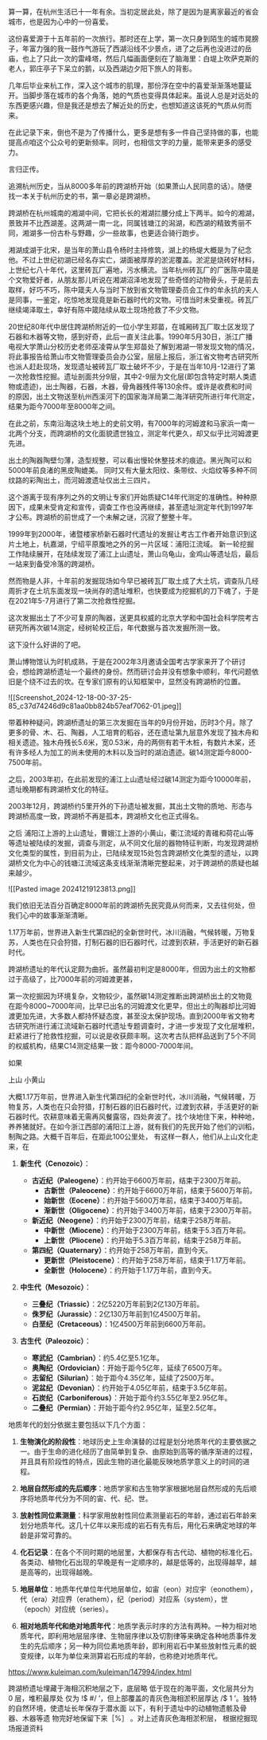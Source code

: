 
算一算，在杭州生活已十一年有余。当初定居此处，除了是因为是离家最近的省会城市，也是因为心中的一份喜爱。

这份喜爱源于十五年前的一次旅行。那时还在上学，第一次只身到陌生的城市晃膀子，年富力强的我一鼓作气游玩了西湖沿线不少景点，进了之后再也没进过的岳庙，也上了只此一次的雷峰塔，然后几幅画面便刻在了脑海里：白堤上吹萨克斯的老人，郭庄亭子下呆立的鹅，以及西湖边夕阳下旅人的背影。

几年后毕业来杭工作，深入这个城市的肌理，那份浮在空中的喜爱渐渐落地蔓延开。当脚步落在城市的各个角落，她的气质也变得具体起来。虽说人总是对远处的东西更感兴趣，但是我还是想去了解近处的历史，也想知道这该死的气质从何而来。

在此记录下来，倒也不是为了传播什么，更多是想有多一件自己坚持做的事，也能提高点咱这个公众号的更新频率。同时，也相信文字的力量，能带来更多的感受力。

言归正传。

追溯杭州历史，当从8000多年前的跨湖桥开始（如果萧山人民同意的话）。随便找一本关于杭州历史的书，第一章必是跨湖桥。

跨湖桥在杭州城南的湘湖中间，它把长长的湘湖拦腰分成上下两半。如今的湘湖，景致并不比西湖差。这两湖一南一北，同属钱塘江的潟湖，和西湖的精致秀丽不同，湘湖多一份古朴与野趣，少一些故事，也更适合骑行跑步。

湘湖成湖于北宋，是当年的萧山县令杨时主持修筑，湖上的杨堤大概是为了纪念他。不过上世纪初湖已经名存实亡，湖面被厚厚的淤泥覆盖。淤泥是烧砖好材料，上世纪七八十年代，这里砖瓦厂遍地，污水横流。当年杭州砖瓦厂的厂医陈中箴是个文物爱好者，从朋友那儿听说在湘湖沼泽地发现了些奇怪的动物骨头，于是前去取样，好巧不巧，陈中箴夫人与当时下放到省文物管理委员会工作的牟永抗的夫人是同事，一鉴定，吃惊地发现竟是新石器时代的文物。可惜当时未受重视。砖瓦厂继续竭泽取土，幸好有陈中箴陆续从取土现场抢救了不少文物。


20世纪80年代中居住跨湖桥附近的一位小学生郑苗，在城厢砖瓦厂取土区发现了石器和木器等文物，感到好奇，此后一直关注此事。1990年5月30日，浙江广播电视大学萧山分校历史老师巫凌霄从学生郑苗处了解到湘湖一带发现文物的情况，将此事报告给萧山市文物管理委员会办公室，层层上报后，浙江省文物考古研究所也派人赶赴现场，发现遗址被砖瓦厂取土破坏不少，于是在当年10月-12进行了第一次抢救性挖掘。遗址剖面共分9层，其中2-9层为文化层(即包含特定时期人类遗物或遗迹)，出土陶器，石器，木器，骨角器残件等130余件。或许是收费和时间的原因，出土文物送至杭州西溪河下的国家海洋局第二海洋研究所进行年代测定，结果为距今7000年至8000年之间。

在此之前，东南沿海这块土地上的史前文明，有7000年的河姆渡和马家浜一南一北两个分支，而跨湖桥的文化面貌遗世独立，测定年代更久，却又似乎比河姆渡更先进。

出土的陶器陶壁匀薄，造型规整，可以看出慢轮休整技术的痕迹。黑光陶可以和5000年前良渚的黑皮陶媲美。
同时又有大量太阳纹、条带纹、火焰纹等多种不同纹路的彩陶出土，而河姆渡遗址仅出土三四片。

这个游离于现有序列之外的文明让专家们开始质疑C14年代测定的准确性。种种原因下，成果未受肯定和宣传，调查工作也没再继续，甚至遗址测定年代到1997年才公布。跨湖桥的前世成了一个未解之谜，沉寂了整整十年。


1999年到2000年，诸暨楼家桥新石器时代遗址的发掘让考古工作者开始意识到这片土地上，杭嘉湖，宁绍平原腹地之外的另一片区域：浦阳江流域。
新一轮挖掘工作陆续展开，在陆续发现了浦江上山遗址，萧山乌龟山，金鸡山等遗址后，最后一站来到备受冷落的跨湖桥。

然而物是人非，十年前的发掘现场如今早已被砖瓦厂取土成了大土坑，调查队几经周折才在土坑东面发现一块尚存的遗址堆积，也快要成为挖掘机的刀下魂了，于是在2021年5-7月进行了第二次抢救性挖掘。

这次发掘出土了不少可复原的陶器，送更具权威的北京大学和中国社会科学院考古研究所再次碳14测定，经树轮校正后，年代数据与首次发掘所测一致。

这下没什么好讲的了吧。

萧山博物馆认为时机成熟，于是在2002年3月邀请全国考古学家来开了个研讨会，想给跨湖桥遗址一个最终的身份。然而研讨会并没有想象中顺利，年代问题依旧是个绕不过去的坎。在专家们原有的认知框架中，显然没有跨湖桥的位置。

![[Screenshot_2024-12-18-00-37-25-85_c37d74246d9c81aa0bb824b57eaf7062-01.jpeg]]

带着种种疑问，跨湖桥遗址的第三次发掘在当年的9月份开始，历时3个月。除了更多的骨、木、石、陶器，人工培育的稻谷，还在遗址第九层意外发现了独木舟和相关遗迹。独木舟残长5.6米，宽0.53米，舟的两侧有若干木桩，有数片木桨，还有许多经人为加工的尚未使用的木料以及当时的湖泊遗迹。碳14测定距今8000-7500年前。

之后，2003年初，在此前发现的浦江上山遗址经过碳14测定为距今10000年前，遗址晚期都有跨湖桥文化的特征。

2003年12月，跨湖桥约5里开外的下孙遗址被发掘，其出土文物的质地、形态与跨湖桥高度一致，跨湖桥不再是孤本，跨湖桥文化也正式得名。

之后  浦阳江上游的上山遗址，曹娥江上游的小黄山，衢江流域的青碓和荷花山等等遗址被陆续的发掘，调查与测定，从不同文化层的器物特征判断，均发现跨湖桥文化类型的属性，到目前为止，已陆续发现15处包含跨湖桥文化类型的遗址，以跨湖桥文化为中心的钱塘江流域这条支线渐渐清晰完整起来，对于跨湖桥的质疑也越来越少。

![[Pasted image 20241219123813.png]]

我们依旧无法百分百确定8000年前的跨湖桥先民究竟从何而来，又去往何处，但我们心中的故事渐渐清晰。


1.17万年前，世界进入新生代第四纪的全新世时代，冰川消融，气候转暖，万物复苏，人类也在只会狩猎，打制石器的旧石器时代，过渡到农耕，手活更好的新石器时代。



跨湖桥遗址的年代认定颇为曲折。虽然最初判定是8000年，但因为出土的文物都过于高级了，比7000年前的河姆渡更甚，

第一次挖掘因为环境复杂，文物较少，虽然碳14测定推断出跨湖桥出土的文物竟在距今8000~7000年间，比早已出名的河姆渡文化更早，但出土的陶器却比河姆渡更加先进，大多数人都持怀疑态度，甚至没太保护现场。直到2000年省文物考古研究所进行浦江流域新石器时代遗址专题调查时，才进一步发现了文化层堆积，赶紧进行了抢救性挖掘，可以说是收获颇丰啊。这次考古队把样品送到了5个不同的权威机构，结果C14测定结果一致：距今8000-7000年间。






如果

上山 小黄山

大概1.17万年前，世界进入新生代第四纪的全新世时代，冰川消融，气候转暖，万物复苏，人类也在只会狩猎，打制石器的旧石器时代，过渡到农耕，手活更好的新石器时代。农耕意味着无需再风餐露宿，四处奔波了。找个块地住下来，种种地，养养猪就好。在如今浙江西部的浦阳江上游，就有我们的先民开始了他们的训稻，制陶之路。大概千百年后，在距此100公里处，
有这样一群人，他们从上山文化走来，在

1. **新生代（Cenozoic）**：
    
    - **古近纪（Paleogene）**：约开始于6600万年前，结束于2300万年前。
        - **古新世（Paleocene）**：约开始于6600万年前，结束于5600万年前。
        - **始新世（Eocene）**：约开始于5600万年前，结束于3400万年前。
        - **渐新世（Oligocene）**：约开始于3400万年前，结束于2300万年前。
    - **新近纪（Neogene）**：约开始于2300万年前，结束于258万年前。
        - **中新世（Miocene）**：约开始于2300万年前，结束于5.3百万年前。
        - **上新世（Pliocene）**：约开始于5.3百万年前，结束于258万年前。
    - **第四纪（Quaternary）**：约开始于258万年前，直到今天。
        - **更新世（Pleistocene）**：约开始于258万年前，结束于1.17万年前。
        - **全新世（Holocene）**：约开始于1.17万年前，直到今天。
2. **中生代（Mesozoic）**：
    
    - **三叠纪（Triassic）**：2亿5220万年前到2亿130万年前。
    - **侏罗纪（Jurassic）**：2亿130万年前到1亿4500万年前。
    - **白垩纪（Cretaceous）**：1亿4500万年前到6600万年前。
3. **古生代（Paleozoic）**：
    
    - **寒武纪（Cambrian）**：约5.4亿至5.1亿年。
    - **奥陶纪（Ordovician）**：开始于距今5亿年，延续了6500万年。
    - **志留纪（Silurian）**：始于距今4.35亿年，延续了2500万年。
    - **泥盆纪（Devonian）**：约开始于4.05亿年前，结束于3.5亿年前。
    - **石炭纪（Carboniferous）**：开始于距今约3.55亿年至2.95亿年。
    - **二叠纪（Permian）**：开始于距今约2.95亿年，延至2.5亿年。




地质年代的划分依据主要包括以下几个方面：

1. **生物演化的阶段性**：地球历史上生命演替的过程是划分地质年代的主要依据之一。由于生命的进化经历了由简单到复杂、由原始到高等的循序渐进的过程，并且具有阶段性的特点，因此生物的进化最能反映地质学意义上的时间的进程。
    
2. **地层自然形成的先后顺序**：地质学家和古生物学家根据地层自然形成的先后顺序将地质年代分为不同的宙、代、纪、世。
    
3. **放射性同位素测量**：科学家用放射性同位素测量岩石的年龄，通过岩石年龄来划分地质年代。这几十亿年以来形成的岩石有先有后，用化石来确定地球的年龄是非常可靠的。
    
4. **化石记录**：在各个不同时期的地层里，大都保存有古代动、植物的标准化石。各类动、植物化石出现的早晚是有一定顺序的，越是低等的，出现得越早，越是高等的，出现得越晚。
    
5. **地层单位**：地质年代单位年代地层单位，如宙（eon）对应宇（eonothem），代（era）对应界（erathem），纪（period）对应系（system），世（epoch）对应统（series）。
    
6. **相对地质年代和绝对地质年代**：地质学表示时序的方法有两种。一种为相对地质年代，即利用地层层序律、生物层序律以及切割律等来确定各种地质事件发生的先后顺序；另一种为同位素地质年龄，即利用岩石中某些放射性元素的蜕变规律，以年为单位来测算岩石形成的年龄，也称绝对地质年代。


https://www.kuleiman.com/kuleiman/147994/index.html


跨湖桥遗址埋藏于海相沉积地层之下，底层略
低于现在的海平面，文化层共分为 0 层，堆积最厚处
仅为 !$ #/ ’，但上部覆盖的青灰色海相淤积层厚达
/$ 1 ’。独特的自然环境，使遗址长年保存于潜水面
以下，有利于遗址中的动植物遗骸及骨器、木器等遗
物完好地保留下来［%］
。对上述青灰色海相淤积层，
根据挖掘现场报道资料


